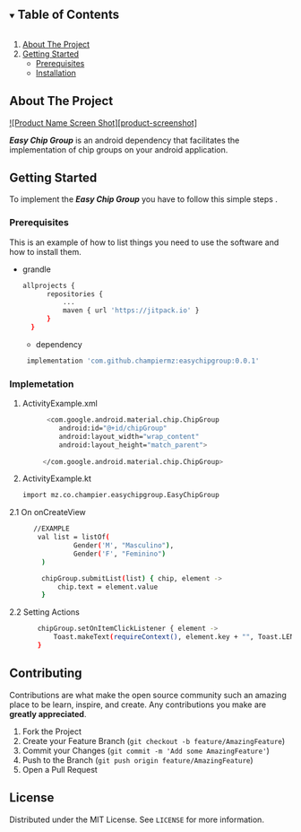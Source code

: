<!-- TABLE OF CONTENTS -->
<details open="open">
  <summary><h2 style="display: inline-block">Table of Contents</h2></summary>
  <ol>
    <li>
      <a href="#about-the-project">About The Project</a>
    </li>
    <li>
      <a href="#getting-started">Getting Started</a>
      <ul>
        <li><a href="#prerequisites">Prerequisites</a></li>
        <li><a href="#implementation">Installation</a></li>
      </ul>
    </li>
  </ol>
</details>



<!-- ABOUT THE PROJECT -->
## About The Project

[![Product Name Screen Shot][product-screenshot]](https://example.com)

***Easy Chip Group*** is an android dependency that facilitates the implementation of chip groups on your android application.


<!-- GETTING STARTED -->
## Getting Started

To implement the ***Easy Chip Group*** you have to follow this simple steps .

### Prerequisites

This is an example of how to list things you need to use the software and how to install them.
* grandle
  ```sh
  allprojects {
		repositories {
			...
			maven { url 'https://jitpack.io' }
		}
	}
  ```
  * dependency
  ```sh
   implementation 'com.github.champiermz:easychipgroup:0.0.1'
  ```

### Implemetation

1. ActivityExample.xml 
   ```sh
         <com.google.android.material.chip.ChipGroup
            android:id="@+id/chipGroup"
            android:layout_width="wrap_content"
            android:layout_height="match_parent">
            
        </com.google.android.material.chip.ChipGroup>
   ```

2. ActivityExample.kt
   ```sh
   import mz.co.champier.easychipgroup.EasyChipGroup
   ```

2.1 On  onCreateView
```sh
      //EXAMPLE
       val list = listOf(
                Gender('M', "Masculino"),
                Gender('F', "Feminino")
        )

        chipGroup.submitList(list) { chip, element ->
            chip.text = element.value
        }
   ```

2.2 Setting Actions
 ```sh
        chipGroup.setOnItemClickListener { element ->
            Toast.makeText(requireContext(), element.key + "", Toast.LENGTH_SHORT).show()
        }
   ```

<!-- CONTRIBUTING -->
## Contributing

Contributions are what make the open source community such an amazing place to be learn, inspire, and create. Any contributions you make are **greatly appreciated**.

1. Fork the Project
2. Create your Feature Branch (`git checkout -b feature/AmazingFeature`)
3. Commit your Changes (`git commit -m 'Add some AmazingFeature'`)
4. Push to the Branch (`git push origin feature/AmazingFeature`)
5. Open a Pull Request



<!-- LICENSE -->
## License

Distributed under the MIT License. See `LICENSE` for more information.

